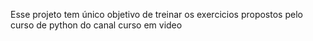 Esse projeto tem único objetivo de treinar os exercicios propostos pelo curso de python do canal curso em video
